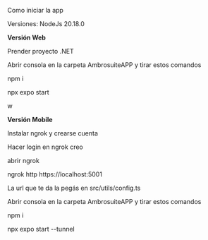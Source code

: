 
Como iniciar la app

Versiones: NodeJs 20.18.0



**Versión Web**

Prender proyecto .NET

Abrir consola en la carpeta AmbrosuiteAPP y tirar estos comandos

npm i

npx expo start

w


**Versión Mobile**

Instalar ngrok y crearse cuenta

Hacer login en ngrok creo

abrir ngrok

ngrok http https://localhost:5001

La url que te da la pegás en src/utils/config.ts

Abrir consola en la carpeta AmbrosuiteAPP y tirar estos comandos

npm i

npx expo start --tunnel

